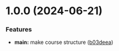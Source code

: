 # 1.0.0 (2024-06-21)


### Features

* **main:** make course structure ([b03deea](https://github.com/ervidmaer/os-intro/commit/b03deea27fe7ed1f4f3916a7d5a9ba0ce67dcf97))



